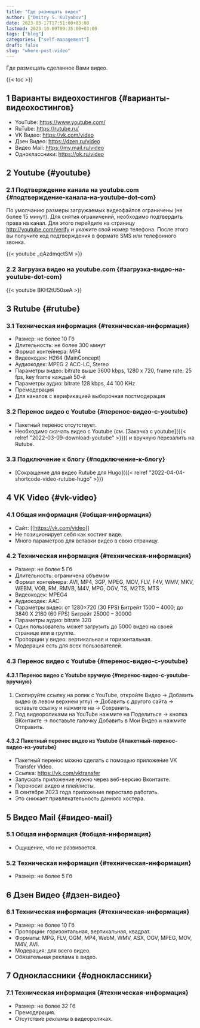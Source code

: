 ```yaml
---
title: "Где размещать видео"
author: ["Dmitry S. Kulyabov"]
date: 2023-03-17T17:51:00+03:00
lastmod: 2023-10-09T09:35:00+03:00
tags: ["blog"]
categories: ["self-management"]
draft: false
slug: "where-post-video"
---
```


Где размещать сделанное Вами видео.

<!--more-->

{{< toc >}}


## <span class="section-num">1</span> Варианты видеохостингов {#варианты-видеохостингов}

-   YouTube: <https://www.youtube.com/>
-   RuTube: <https://rutube.ru/>
-   VK Видео: <https://vk.com/video>
-   Дзен Видео: <https://dzen.ru/video>
-   Видео Мail: <https://my.mail.ru/video>
-   Одноклассники: <https://ok.ru/video>


## <span class="section-num">2</span> Youtube {#youtube}


### <span class="section-num">2.1</span> Подтверждение канала на youtube.com {#подтверждение-канала-на-youtube-dot-com}

По умолчанию размеры загружаемых видеофайлов ограничены (не более 15 минут). Для снятия ограничений, необходимо подтвердить права на канал.
Для этого перейдите на страницу <http://youtube.com/verify> и укажите свой номер телефона. После этого вы получите код подтверждения в формате SMS или телефонного звонка.

{{< youtube _qAzdmqctSM >}}


### <span class="section-num">2.2</span> Загрузка видео на youtube.com {#загрузка-видео-на-youtube-dot-com}

{{< youtube BKH2tU50seA >}}


## <span class="section-num">3</span> Rutube {#rutube}


### <span class="section-num">3.1</span> Техническая информация {#техническая-информация}

-   Размер: не более 10 Гб
-   Длительность: не более 300 минут
-   Формат контейнера: MP4
-   Видеокодек: H264 (MainConcept)
-   Аудиокодек: MPEG 2 ACC-LC, Stereo
-   Параметры видео: bitrate выше 3600 kbps, 1280 x 720, frame rate: 25 fps, key frame каждый 50-й
-   Параметры аудио: bitrate 128 kbps, 44 100 KHz
-   Премодерация
-   Для каналов с верификацией выборочная постмодерация


### <span class="section-num">3.2</span> Перенос видео с Youtube {#перенос-видео-с-youtube}

-   Пакетный перенос отсутствует.
-   Необходимо скачать видео с Youtube (см. [Закачка с youtube]({{< relref "2022-03-09-download-youtube" >}})) и вручную перезалить на Rutube.


### <span class="section-num">3.3</span> Подключение к блогу {#подключение-к-блогу}

-   [Сокращение для видео Rutube для Hugo]({{< relref "2022-04-04-shortcode-video-rutube-hugo" >}})


## <span class="section-num">4</span> VK Video {#vk-video}


### <span class="section-num">4.1</span> Общая информация {#общая-информация}

-   Сайт: [[<https://vk.com/video>]]
-   Не позиционирует себя как хостинг виде.
-   Много параметров для вставки видео в свою страницу.


### <span class="section-num">4.2</span> Техническая информация {#техническая-информация}

-   Размер: не более 5 Гб
-   Длительность: ограничена объемом
-   Формат контейнера: AVI, MP4, 3GP, MPEG, MOV, FLV, F4V, WMV, MKV, WEBM, VOB, RM, RMVB, M4V, MPG, OGV, TS, M2TS, MTS
-   Видеокодек: MPEG4
-   Аудиокодек: AAC
-   Параметры видео: от 1280×720 (30 FPS) Битрейт 1500 – 4000; до 3840 Х 2160 (60 FPS) Битрейт 25000 – 30000
-   Параметры аудио: bitrate 320
-   Один пользователь может загрузить до 5000 видео на своей странице или в группе.
-   Пропорции у видео: вертикальная и горизонтальная.
-   Модерация есть для всех пользователей.


### <span class="section-num">4.3</span> Перенос видео с Youtube {#перенос-видео-с-youtube}


#### <span class="section-num">4.3.1</span> Перенос видео с Youtube вручную {#перенос-видео-с-youtube-вручную}

1.  Скопируйте ссылку на ролик с YouTube, откройте Видео → Добавить видео (в левом верхнем углу) → Добавить с другого сайта → вставьте ссылку и нажмите на → Сохранить.
2.  Под видеороликами на YouTube нажмите на Поделиться → кнопка ВКонтакте → поставьте галочку Добавить в Мои Видео и нажмите Отправить.


#### <span class="section-num">4.3.2</span> Пакетный перенос видео из Youtube {#пакетный-перенос-видео-из-youtube}

-   Пакетный перенос можно сделать с помощью приложение VK Transfer Video.
-   Ссылка: <https://vk.com/vktransfer>
-   Запускать приложение нужно через веб-версию Вконтакте.
-   Переносит видео и плейлисты.
-   В сентябре 2023 года приложение перестало работать.
-   Это снижает привлекательность данного хостера.


## <span class="section-num">5</span> Видео Мail {#видео-мail}


### <span class="section-num">5.1</span> Общая информация {#общая-информация}

-   Ощущение, что не развивается.


### <span class="section-num">5.2</span> Техническая информация {#техническая-информация}

-   Размер: не более 5 Гб


## <span class="section-num">6</span> Дзен Видео {#дзен-видео}


### <span class="section-num">6.1</span> Техническая информация {#техническая-информация}

-   Размер: не более 10 Гб
-   Пропорции: горизонтальная, вертикальная, квадрат.
-   Форматы: MPG, FLV, OGM, MP4, WebM, WMV, ASX, OGV, MPEG, MOV, M4V, AVI.
-   Модерация: для всего видео.
-   Обязательная реклама в видео.


## <span class="section-num">7</span> Одноклассники {#одноклассники}


### <span class="section-num">7.1</span> Техническая информация {#техническая-информация}

-   Размер: не более 32 Гб
-   Премодерация.
-   Отсутствие рекламы в видеороликах.
